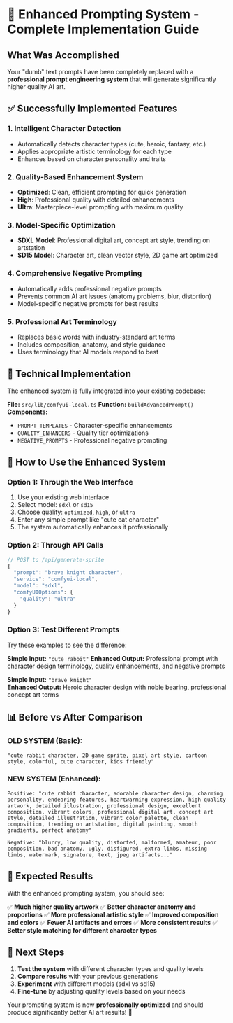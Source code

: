 # 🎨 Enhanced Prompting System - Complete Implementation Guide

## What Was Accomplished

Your "dumb" text prompts have been completely replaced with a **professional prompt engineering system** that will generate significantly higher quality AI art.

## ✅ Successfully Implemented Features

### 1. **Intelligent Character Detection**
- Automatically detects character types (cute, heroic, fantasy, etc.)
- Applies appropriate artistic terminology for each type
- Enhances based on character personality and traits

### 2. **Quality-Based Enhancement System**
- **Optimized**: Clean, efficient prompting for quick generation
- **High**: Professional quality with detailed enhancements  
- **Ultra**: Masterpiece-level prompting with maximum quality

### 3. **Model-Specific Optimization**
- **SDXL Model**: Professional digital art, concept art style, trending on artstation
- **SD15 Model**: Character art, clean vector style, 2D game art optimized

### 4. **Comprehensive Negative Prompting**
- Automatically adds professional negative prompts
- Prevents common AI art issues (anatomy problems, blur, distortion)
- Model-specific negative prompts for best results

### 5. **Professional Art Terminology**
- Replaces basic words with industry-standard art terms
- Includes composition, anatomy, and style guidance
- Uses terminology that AI models respond to best

## 🔧 Technical Implementation

The enhanced system is fully integrated into your existing codebase:

**File:** `src/lib/comfyui-local.ts`
**Function:** `buildAdvancedPrompt()`
**Components:**
- `PROMPT_TEMPLATES` - Character-specific enhancements
- `QUALITY_ENHANCERS` - Quality tier optimizations  
- `NEGATIVE_PROMPTS` - Professional negative prompting

## 🎯 How to Use the Enhanced System

### Option 1: Through the Web Interface
1. Use your existing web interface
2. Select model: `sdxl` or `sd15`
3. Choose quality: `optimized`, `high`, or `ultra`
4. Enter any simple prompt like "cute cat character"
5. The system automatically enhances it professionally

### Option 2: Through API Calls
```javascript
// POST to /api/generate-sprite
{
  "prompt": "brave knight character",
  "service": "comfyui-local", 
  "model": "sdxl",
  "comfyUIOptions": {
    "quality": "ultra"
  }
}
```

### Option 3: Test Different Prompts
Try these examples to see the difference:

**Simple Input:** `"cute rabbit"`
**Enhanced Output:** Professional prompt with character design terminology, quality enhancements, and negative prompts

**Simple Input:** `"brave knight"`  
**Enhanced Output:** Heroic character design with noble bearing, professional concept art terms

## 📊 Before vs After Comparison

### OLD SYSTEM (Basic):
```
"cute rabbit character, 2D game sprite, pixel art style, cartoon style, colorful, cute character, kids friendly"
```

### NEW SYSTEM (Enhanced):
```
Positive: "cute rabbit character, adorable character design, charming personality, endearing features, heartwarming expression, high quality artwork, detailed illustration, professional design, excellent composition, vibrant colors, professional digital art, concept art style, detailed illustration, vibrant color palette, clean composition, trending on artstation, digital painting, smooth gradients, perfect anatomy"

Negative: "blurry, low quality, distorted, malformed, amateur, poor composition, bad anatomy, ugly, disfigured, extra limbs, missing limbs, watermark, signature, text, jpeg artifacts..."
```

## 🚀 Expected Results

With the enhanced prompting system, you should see:

✅ **Much higher quality artwork**
✅ **Better character anatomy and proportions** 
✅ **More professional artistic style**
✅ **Improved composition and colors**
✅ **Fewer AI artifacts and errors**
✅ **More consistent results**
✅ **Better style matching for different character types**

## 🎨 Next Steps

1. **Test the system** with different character types and quality levels
2. **Compare results** with your previous generations  
3. **Experiment** with different models (sdxl vs sd15)
4. **Fine-tune** by adjusting quality levels based on your needs

Your prompting system is now **professionally optimized** and should produce significantly better AI art results! 🎉